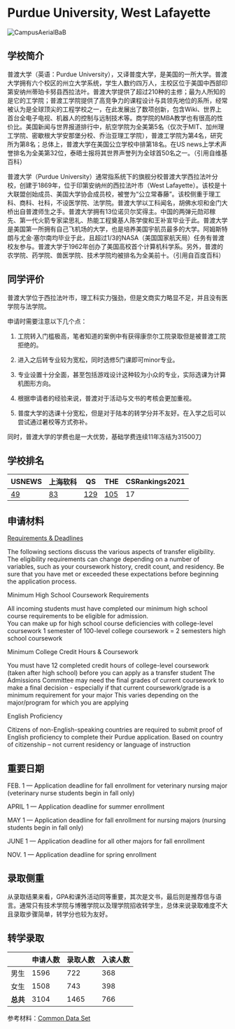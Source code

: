 # Purdue University, West Lafayette

![CampusAerialBaB](https://user-images.githubusercontent.com/80454689/197107317-30d39294-d2ea-4c83-ab1c-864a9396c4a3.png)

## 学校简介

普渡大学（英语：Purdue University），又译普度大学，是美国的一所大学。普渡大学拥有六个校区的州立大学系统，学生人数约四万人，主校区位于美国中西部印第安纳州蒂珀卡努县西拉法叶。普渡大学提供了超过210种的主修；最为人所知的是它的工学院；普渡工学院提供了高竞争力的课程设计与具领先地位的系所，经常被认为是全球顶尖的工程学校之一，在此发展出了数项创新，包含Wiki、世界上首台全电子电视、机器人的控制与远制技术等。商学院的MBA教学也有很高的性价比。美国新闻与世界报道排行中，航空学院为全美第5名（仅次于MIT、加州理工学院、密歇根大学安那堡分校、乔治亚理工学院），普渡工学院为第4名，研究所为第8名；总体上，普渡大学在美国公立学校中排第18名。在US news上学术声誉排名为全美第32位，泰晤士报将其世界声誉列为全球首50名之一。（引用自维基百科）

普渡大学（Purdue University）通常指系统下的旗舰分校普渡大学西拉法叶分校，创建于1869年，位于印第安纳州的西拉法叶市（West Lafayette）。该校是十大联盟创始成员、美国大学协会成员校，被誉为“公立常春藤”。该校侧重于理工科、商科、社科，不设医学院、法学院。普渡大学以工科闻名，胡佛水坝和金门大桥出自普渡师生之手。普渡大学拥有13位诺贝尔奖得主。中国的两弹元勋邓稼先、第一代火箭专家梁思礼、热能工程奠基人陈学俊和王补宣毕业于此。普渡大学是美国第一所拥有自己飞机场的大学，也是培养美国宇航员最多的大学。阿姆斯特朗与尤金·塞尔南均毕业于此，且超过1/3的NASA（美国国家航天局）任务有普渡校友参与。普渡大学于1962年创办了美国高校首个计算机科学系。另外，普渡的农学院、药学院、兽医学院、技术学院均被排名为全美前十。（引用自百度百科）

## 同学评价


普渡大学位于西拉法叶市，理工科实力强劲，但是文商实力略显不足，并且没有医学院与法学院。

申请时需要注意以下几个点：

1. 工院转入门槛极高，笔者知道的案例中有获得康奈尔工院录取但是被普渡工院拒绝的。

2. 进入之后转专业较为宽松，同时选修5门课即可minor专业。

3. 专业设置十分全面，甚至包括游戏设计这种较为小众的专业，实际选课为计算机图形方向。

4. 根据申请者的经验来说，普渡对于活动与文书的考核会更加重视。

5. 普度大学的选课十分宽松，但是对于陆本的转学分并不友好。在入学之后可以尝试通过暑校等方式弥补。

同时，普渡大学的学费也是一大优势，基础学费连续11年冻结为31500刀

## 学校排名

| USNEWS | 上海软科 | QS | THE | CSRankings2021 |
| --- | --- | --- | --- | ---|
| [49](https://www.usnews.com/best-colleges/purdue-university-west-lafayette-1825) | [83](https://www.shanghairanking.com/institution/purdue-university-west-lafayette) | [129](https://www.topuniversities.com/universities/purdue-university) | [105](https://www.timeshighereducation.com/world-university-rankings/purdue-university-west-lafayette) | 17 |

## 申请材料

[Requirements & Deadlines](https://admissions.purdue.edu/transfer/index.php)

The following sections discuss the various aspects of transfer eligibility. The eligibility requirements can change depending on a number of variables, such as your coursework history, credit count, and residency. Be sure that you have met or exceeded these expectations before beginning the application process. 

Minimum High School Coursework Requirements 

All incoming students must have completed our minimum high school course requirements to be eligible for admission.  
You can make up for high school course deficiencies with college-level coursework 
1 semester of 100-level college coursework = 2 semesters high school coursework 

Minimum College Credit Hours & Coursework 

You must have 12 completed credit hours of college-level coursework (taken after high school) before you can apply as a transfer student 
The Admissions Committee may need the final grades of current coursework to make a final decision - especially if that current coursework/grade is a minimum requirement for your major 
This varies depending on the major/program for which you are applying 

English Proficiency 

Citizens of non-English-speaking countries are required to submit proof of English proficiency to complete their Purdue application. 
Based on country of citizenship – not current residency or language of instruction 

## 重要日期


FEB. 1  — Application deadline for fall enrollment for veterinary nursing major (veterinary nurse students begin in fall only)

APRIL 1 — Application deadline for summer enrollment

MAY 1 — Application deadline for fall enrollment for nursing majors (nursing students begin in fall only)

JUNE 1 — Application deadline for all other majors for fall enrollment 

NOV. 1 — Application deadline for spring enrollment

## 录取侧重

从录取结果来看，GPA和课外活动同等重要，其次是文书，最后则是推荐信与语言。通常只有技术学院与博雅学院以及理学院招收转学生，总体来说录取难度不大且录取步骤简单，转学分也较为友好。

## 转学录取

| | 申请人数 | 录取人数 | 入读人数 |
|---|---|---|---|
| 男生 | 1596 | 722 | 368 |
| 女生 | 1508 | 743 | 398|
| **总共** | 3104 | 1465 | 766 |

参考材料：[Common Data Set]([https://www.purdue.edu/idata/documents/CDS/CDS_2021-2022.pdf])
